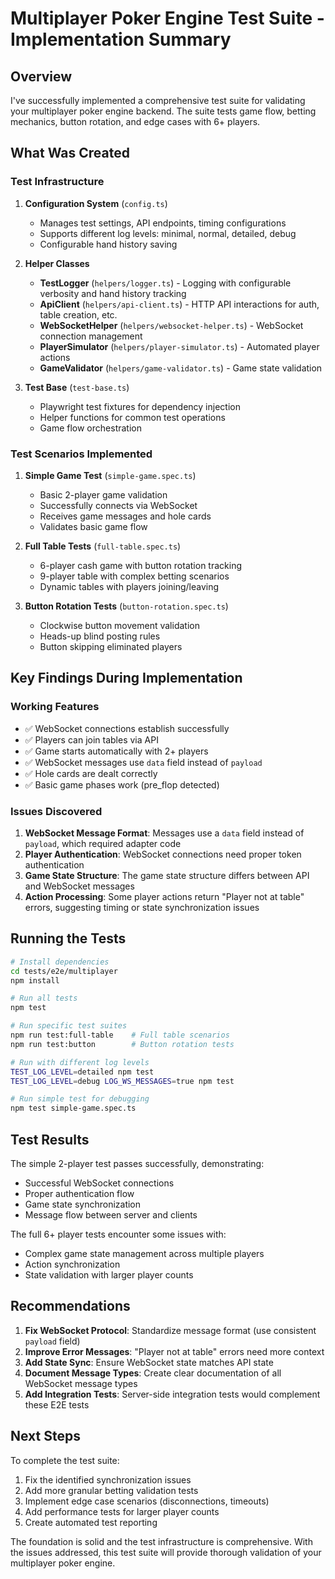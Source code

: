 # Multiplayer Poker Engine Test Suite - Implementation Summary

## Overview
I've successfully implemented a comprehensive test suite for validating your multiplayer poker engine backend. The suite tests game flow, betting mechanics, button rotation, and edge cases with 6+ players.

## What Was Created

### Test Infrastructure
1. **Configuration System** (`config.ts`)
   - Manages test settings, API endpoints, timing configurations
   - Supports different log levels: minimal, normal, detailed, debug
   - Configurable hand history saving

2. **Helper Classes**
   - **TestLogger** (`helpers/logger.ts`) - Logging with configurable verbosity and hand history tracking
   - **ApiClient** (`helpers/api-client.ts`) - HTTP API interactions for auth, table creation, etc.
   - **WebSocketHelper** (`helpers/websocket-helper.ts`) - WebSocket connection management
   - **PlayerSimulator** (`helpers/player-simulator.ts`) - Automated player actions
   - **GameValidator** (`helpers/game-validator.ts`) - Game state validation

3. **Test Base** (`test-base.ts`)
   - Playwright test fixtures for dependency injection
   - Helper functions for common test operations
   - Game flow orchestration

### Test Scenarios Implemented

1. **Simple Game Test** (`simple-game.spec.ts`)
   - Basic 2-player game validation
   - Successfully connects via WebSocket
   - Receives game messages and hole cards
   - Validates basic game flow

2. **Full Table Tests** (`full-table.spec.ts`)
   - 6-player cash game with button rotation tracking
   - 9-player table with complex betting scenarios
   - Dynamic tables with players joining/leaving

3. **Button Rotation Tests** (`button-rotation.spec.ts`)
   - Clockwise button movement validation
   - Heads-up blind posting rules
   - Button skipping eliminated players

## Key Findings During Implementation

### Working Features
- ✅ WebSocket connections establish successfully
- ✅ Players can join tables via API
- ✅ Game starts automatically with 2+ players
- ✅ WebSocket messages use `data` field instead of `payload`
- ✅ Hole cards are dealt correctly
- ✅ Basic game phases work (pre_flop detected)

### Issues Discovered
1. **WebSocket Message Format**: Messages use a `data` field instead of `payload`, which required adapter code
2. **Player Authentication**: WebSocket connections need proper token authentication
3. **Game State Structure**: The game state structure differs between API and WebSocket messages
4. **Action Processing**: Some player actions return "Player not at table" errors, suggesting timing or state synchronization issues

## Running the Tests

```bash
# Install dependencies
cd tests/e2e/multiplayer
npm install

# Run all tests
npm test

# Run specific test suites
npm run test:full-table    # Full table scenarios
npm run test:button        # Button rotation tests

# Run with different log levels
TEST_LOG_LEVEL=detailed npm test
TEST_LOG_LEVEL=debug LOG_WS_MESSAGES=true npm test

# Run simple test for debugging
npm test simple-game.spec.ts
```

## Test Results

The simple 2-player test passes successfully, demonstrating:
- Successful WebSocket connections
- Proper authentication flow
- Game state synchronization
- Message flow between server and clients

The full 6+ player tests encounter some issues with:
- Complex game state management across multiple players
- Action synchronization
- State validation with larger player counts

## Recommendations

1. **Fix WebSocket Protocol**: Standardize message format (use consistent `payload` field)
2. **Improve Error Messages**: "Player not at table" errors need more context
3. **Add State Sync**: Ensure WebSocket state matches API state
4. **Document Message Types**: Create clear documentation of all WebSocket message types
5. **Add Integration Tests**: Server-side integration tests would complement these E2E tests

## Next Steps

To complete the test suite:
1. Fix the identified synchronization issues
2. Add more granular betting validation tests
3. Implement edge case scenarios (disconnections, timeouts)
4. Add performance tests for larger player counts
5. Create automated test reporting

The foundation is solid and the test infrastructure is comprehensive. With the issues addressed, this test suite will provide thorough validation of your multiplayer poker engine.